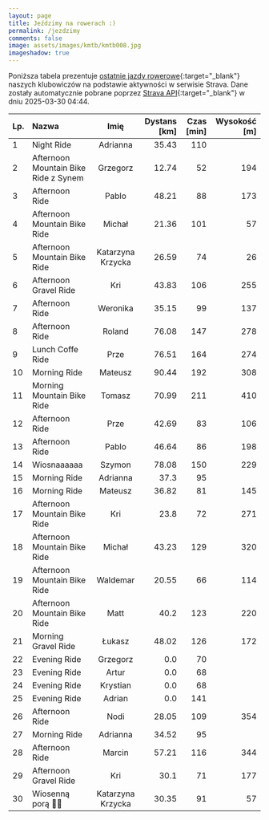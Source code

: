 ```yaml
---
layout: page
title: Jeździmy na rowerach :)
permalink: /jezdzimy
comments: false
image: assets/images/kmtb/kmtb008.jpg
imageshadow: true
---
```


Poniższa tabela prezentuje [ostatnie jazdy rowerowe](https://www.strava.com/clubs/336381){:target="_blank"} naszych klubowiczów na podstawie aktywności w serwisie Strava. Dane zostały automatycznie pobrane poprzez [Strava API](https://developers.strava.com/docs/reference/#api-Clubs-getClubActivitiesById){:target="_blank"} w dniu 2025-03-30 04:44.

Lp. | Nazwa | Imię | Dystans [km] | Czas [min] | Wysokość [m]
:--- | :--- | :---: | ---: | ---: | ---:
1|Night Ride|Adrianna|35.43|110|
2|Afternoon Mountain Bike Ride z Synem|Grzegorz|12.74|52|194
3|Afternoon Ride|Pablo|48.21|88|173
4|Afternoon Mountain Bike Ride|Michał|21.36|101|57
5|Afternoon Mountain Bike Ride|Katarzyna Krzycka|26.59|74|26
6|Afternoon Gravel Ride|Kri|43.83|106|255
7|Afternoon Ride|Weronika|35.15|99|137
8|Afternoon Ride|Roland|76.08|147|278
9|Lunch Coffe Ride|Prze|76.51|164|274
10|Morning Ride|Mateusz|90.44|192|308
11|Morning Mountain Bike Ride|Tomasz|70.99|211|410
12|Afternoon Ride|Prze|42.69|83|106
13|Afternoon Ride|Pablo|46.64|86|198
14|Wiosnaaaaaa|Szymon|78.08|150|229
15|Morning Ride|Adrianna|37.3|95|
16|Morning Ride|Mateusz|36.82|81|145
17|Afternoon Mountain Bike Ride|Kri|23.8|72|271
18|Afternoon Mountain Bike Ride|Michał|43.23|129|320
19|Afternoon Mountain Bike Ride|Waldemar|20.55|66|114
20|Afternoon Mountain Bike Ride|Matt|40.2|123|220
21|Morning Gravel Ride|Łukasz|48.02|126|172
22|Evening Ride|Grzegorz|0.0|70|
23|Evening Ride|Artur|0.0|68|
24|Evening Ride|Krystian|0.0|68|
25|Evening Ride|Adrian|0.0|141|
26|Afternoon Ride|Nodi|28.05|109|354
27|Morning Ride|Adrianna|34.52|95|
28|Afternoon Ride|Marcin|57.21|116|344
29|Afternoon Gravel Ride|Kri|30.1|71|177
30|Wiosenną porą 🚴💚|Katarzyna Krzycka|30.35|91|57
